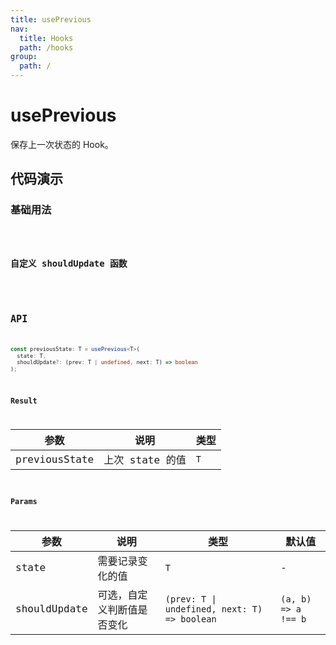 ```yaml
---
title: usePrevious
nav:
  title: Hooks
  path: /hooks
group:
  path: /
---
```


# usePrevious

保存上一次状态的 Hook。

## 代码演示

### 基础用法

<code src="./demo/demo01.tsx" />

### 自定义 shouldUpdate 函数

<code src="./demo/demo02.tsx" />

## API

```ts
const previousState: T = usePrevious<T>(
  state: T,
  shouldUpdate?: (prev: T | undefined, next: T) => boolean
);
```

### Result

| 参数          | 说明            | 类型 |
|---------------|-----------------|------|
| previousState | 上次 state 的值 | `T`  |

### Params

| 参数         | 说明                       | 类型                                         | 默认值              |
|--------------|----------------------------|----------------------------------------------|---------------------|
| state        | 需要记录变化的值           | `T`                                          | -                   |
| shouldUpdate | 可选，自定义判断值是否变化 | `(prev: T \| undefined, next: T) => boolean` | `(a, b) => a !== b` |

